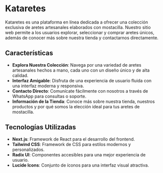 # Kataretes

Kataretes es una plataforma en línea dedicada a ofrecer una colección exclusiva de aretes artesanales elaborados con mostacilla. Nuestro sitio web permite a los usuarios explorar, seleccionar y comprar aretes únicos, además de conocer más sobre nuestra tienda y contactarnos directamente.

## Características

- **Explora Nuestra Colección**: Navega por una variedad de aretes artesanales hechos a mano, cada uno con un diseño único y de alta calidad.
- **Interfaz Amigable**: Disfruta de una experiencia de usuario fluida con una interfaz moderna y responsiva.
- **Contacto Directo**: Comunícate fácilmente con nosotros a través de WhatsApp para consultas o soporte.
- **Información de la Tienda**: Conoce más sobre nuestra tienda, nuestros productos y por qué somos la elección ideal para tus aretes de mostacilla.

## Tecnologías Utilizadas

- **Next.js**: Framework de React para el desarrollo del frontend.
- **Tailwind CSS**: Framework de CSS para estilos modernos y personalizados.
- **Radix UI**: Componentes accesibles para una mejor experiencia de usuario.
- **Lucide Icons**: Conjunto de íconos para una interfaz visual atractiva.

